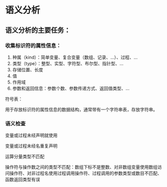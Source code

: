 # 语义分析

## 语义分析的主要任务：

### 收集标识符的属性信息：

1. 种属（kind）：简单变量、复合变量（数组、记录、...）、过程、...
2. 类型（type）：整型、实型、字符型、布尔型、指针型、...
3. 存储位置、长度
4. 值
5. 作用域
6. 参数和返回信息：参数个数、参数传递方式、返回值类型、...

符号表：

用于存放标识符的属性信息的数据结构，通常带有一个字符串表，存放字符串。

### 语义检查

变量或过程未经声明就使用

变量或过程未经名重复声明

运算分量类型不匹配

操作符与操作数之间的类型不匹配：数组下标不是整数、对非数组变量使用数组访问操作符、对非过程名使用过程调用操作符、过程调用的参数类型或数目不匹配、函数返回类型有误
